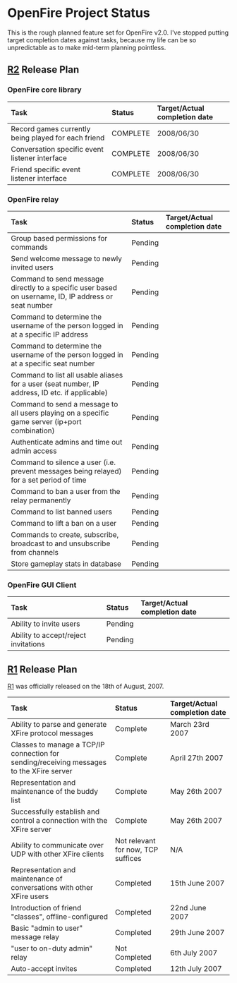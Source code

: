 # OpenFire Project Status #

This is the rough planned feature set for OpenFire v2.0. I've stopped putting target completion dates against tasks, because my life can be so unpredictable as to make mid-term planning pointless.

## [R2](https://code.google.com/p/openfire/source/detail?r=2) Release Plan ##

### OpenFire core library ###

| **Task** | **Status** | **Target/Actual completion date** |
|:---------|:-----------|:----------------------------------|
| Record games currently being played for each friend | COMPLETE   | 2008/06/30                        |
| Conversation specific event listener interface | COMPLETE   | 2008/06/30                        |
| Friend specific event listener interface | COMPLETE   | 2008/06/30                        |

### OpenFire relay ###

| **Task** | **Status** | **Target/Actual completion date** |
|:---------|:-----------|:----------------------------------|
| Group based permissions for commands | Pending    |                                   |
| Send welcome message to newly invited users | Pending    |                                   |
| Command to send message directly to a specific user based on username, ID, IP address or seat number | Pending    |                                   |
| Command to determine the username of the person logged in at a specific IP address | Pending    |                                   |
| Command to determine the username of the person logged in at a specific seat number | Pending    |                                   |
| Command to list all usable aliases for a user (seat number, IP address, ID etc. if applicable) | Pending    |                                   |
| Command to send a message to all users playing on a specific game server (ip+port combination) | Pending    |                                   |
| Authenticate admins and time out admin access | Pending    |                                   |
| Command to silence a user (i.e. prevent messages being relayed) for a set period of time | Pending    |                                   |
| Command to ban a user from the relay permanently | Pending    |                                   |
| Command to list banned users | Pending    |                                   |
| Command to lift a ban on a user | Pending    |                                   |
| Commands to create, subscribe, broadcast to and unsubscribe from channels | Pending    |                                   |
| Store gameplay stats in database | Pending    |                                   |

### OpenFire GUI Client ###

| **Task** | **Status** | **Target/Actual completion date** |
|:---------|:-----------|:----------------------------------|
| Ability to invite users | Pending    |                                   |
| Ability to accept/reject invitations | Pending    |                                   |

## [R1](https://code.google.com/p/openfire/source/detail?r=1) Release Plan ##

[R1](https://code.google.com/p/openfire/source/detail?r=1) was officially released on the 18th of August, 2007.

| **Task** | **Status** | **Target/Actual completion date** |
|:---------|:-----------|:----------------------------------|
| Ability to parse and generate XFire protocol messages | Complete   |  March 23rd 2007                  |
| Classes to manage a TCP/IP connection for sending/receiving messages to the XFire server | Complete   | April 27th 2007                   |
| Representation and maintenance of the buddy list | Complete   | May 26th 2007                     |
| Successfully establish and control a connection with the XFire server | Complete   | May 26th 2007                     |
| Ability to communicate over UDP with other XFire clients| Not relevant for now, TCP suffices | N/A                               |
| Representation and maintenance of conversations with other XFire users | Completed  | 15th June 2007                    |
| Introduction of friend "classes", offline-configured | Completed  | 22nd June 2007                    |
| Basic "admin to user" message relay | Completed  | 29th June 2007                    |
| "user to on-duty admin" relay | Not Completed | 6th July 2007                     |
| Auto-accept invites | Completed  | 12th July 2007                    |